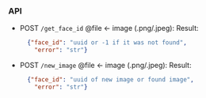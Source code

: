 ### API
- POST `/get_face_id` @file <- image (.png/.jpeg):
  Result:
  ```json
    {"face_id": "uuid or -1 if it was not found",
      "error": "str"}
  ```
- POST `/new_image` @file <- image (.png/.jpeg):
  Result:
  ```json
    {"face_id": "uuid of new image or found image",
      "error": "str"}
  ```
